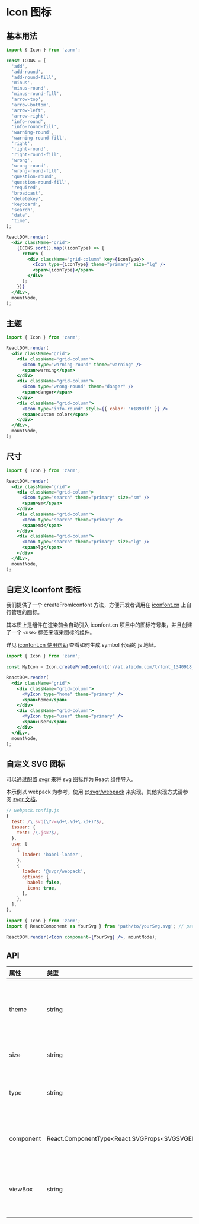 # Icon 图标

## 基本用法

```jsx
import { Icon } from 'zarm';

const ICONS = [
  'add',
  'add-round',
  'add-round-fill',
  'minus',
  'minus-round',
  'minus-round-fill',
  'arrow-top',
  'arrow-bottom',
  'arrow-left',
  'arrow-right',
  'info-round',
  'info-round-fill',
  'warning-round',
  'warning-round-fill',
  'right',
  'right-round',
  'right-round-fill',
  'wrong',
  'wrong-round',
  'wrong-round-fill',
  'question-round',
  'question-round-fill',
  'required',
  'broadcast',
  'deletekey',
  'keyboard',
  'search',
  'date',
  'time',
];

ReactDOM.render(
  <div className="grid">
    {ICONS.sort().map((iconType) => {
      return (
        <div className="grid-column" key={iconType}>
          <Icon type={iconType} theme="primary" size="lg" />
          <span>{iconType}</span>
        </div>
      );
    })}
  </div>,
  mountNode,
);
```

## 主题

```jsx
import { Icon } from 'zarm';

ReactDOM.render(
  <div className="grid">
    <div className="grid-column">
      <Icon type="warning-round" theme="warning" />
      <span>warning</span>
    </div>
    <div className="grid-column">
      <Icon type="wrong-round" theme="danger" />
      <span>danger</span>
    </div>
    <div className="grid-column">
      <Icon type="info-round" style={{ color: '#1890ff' }} />
      <span>custom color</span>
    </div>
  </div>,
  mountNode,
);
```

## 尺寸

```jsx
import { Icon } from 'zarm';

ReactDOM.render(
  <div className="grid">
    <div className="grid-column">
      <Icon type="search" theme="primary" size="sm" />
      <span>sm</span>
    </div>
    <div className="grid-column">
      <Icon type="search" theme="primary" />
      <span>md</span>
    </div>
    <div className="grid-column">
      <Icon type="search" theme="primary" size="lg" />
      <span>lg</span>
    </div>
  </div>,
  mountNode,
);
```

## 自定义 Iconfont 图标

我们提供了一个 createFromIconfont 方法，方便开发者调用在 [iconfont.cn](iconfont.cn) 上自行管理的图标。

其本质上是组件在渲染前会自动引入 iconfont.cn 项目中的图标符号集，并且创建了一个 `<use>` 标签来渲染图标的组件。

详见 [iconfont.cn 使用帮助](https://www.iconfont.cn/help/detail?spm=a313x.7781069.1998910419.d8d11a391&helptype=code) 查看如何生成 symbol 代码的 js 地址。

```jsx
import { Icon } from 'zarm';

const MyIcon = Icon.createFromIconfont('//at.alicdn.com/t/font_1340918_lpsswvb7yv.js'); // generated by iconfont.cn

ReactDOM.render(
  <div className="grid">
    <div className="grid-column">
      <MyIcon type="home" theme="primary" />
      <span>home</span>
    </div>
    <div className="grid-column">
      <MyIcon type="user" theme="primary" />
      <span>user</span>
    </div>
  </div>,
  mountNode,
);
```

## 自定义 SVG 图标

可以通过配置 [svgr](https://github.com/smooth-code/svgr) 来将 svg 图标作为 React 组件导入。

本示例以 webpack 为参考，使用 [@svgr/webpack](https://www.npmjs.com/package/@svgr/webpack) 来实现，其他实现方式请参阅 [svgr 文档](https://www.smooth-code.com/open-source/svgr/docs/getting-started/)。

```js
// webpack.config.js
{
  test: /\.svg(\?v=\d+\.\d+\.\d+)?$/,
  issuer: {
    test: /\.jsx?$/,
  },
  use: [
    {
      loader: 'babel-loader',
    },
    {
      loader: '@svgr/webpack',
      options: {
        babel: false,
        icon: true,
      },
    },
  ],
},
```

```jsx
import { Icon } from 'zarm';
import { ReactComponent as YourSvg } from 'path/to/yourSvg.svg'; // path to your '*.svg' file.

ReactDOM.render(<Icon component={YourSvg} />, mountNode);
```

## API

| 属性      | 类型                                                           | 默认值      | 说明                                                              |
| :-------- | :------------------------------------------------------------- | :---------- | :---------------------------------------------------------------- |
| theme     | string                                                         | 'default'   | 主题，可选值 `default`、`primary`、`success`、`warning`、`danger` |
| size      | string                                                         | 'md'        | 大小，可选值 `sm`、`md`、`lg`                                     |
| type      | string                                                         | -           | 图标类型，可选值详见 demo 的基本用法                              |
| component | React.ComponentType&lt;React.SVGProps&lt;SVGSVGElement&gt;&gt; | -           | 本地 svg 文件，需配合 viewBox 使用                                |
| viewBox   | string                                                         | '0 0 32 32' | 自定义 SVG 图标时，用来设置画布的起始坐标及大小                   |
